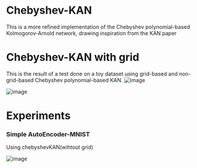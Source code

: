 # Chebyshev-KAN
This is a more refined implementation of the Chebyshev polynomial-based Kolmogorov-Arnold network, drawing inspiration from the KAN paper 

# Chebyshev-KAN with grid
This is the result of a test done on a toy dataset using grid-based and non-grid-based Chebyshev polynomial-based KAN.
![image](https://github.com/Sid2690/Chebyshev-KAN/assets/169923343/2032183e-06d7-4e88-8cdb-69288461394d)

![image](https://github.com/Sid2690/Chebyshev-KAN/assets/169923343/5caced3c-d1b9-4c33-a522-895e030d05c9)

# Experiments

### Simple AutoEncoder-MNIST
Using chebyshevKAN(wihtout grid)

![image](https://github.com/Sid2690/Chebyshev-KAN/assets/169923343/ddd24121-e278-49ff-bc31-59b5bd36d476)

